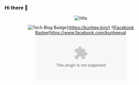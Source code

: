 ### Hi there 👋

<div align=center>
  
![[Hits](https://hits.seeyoufarm.com/api/count/incr/badge.svg?url=https%3A%2F%2Fgithub.com%2Fkunheeya)](https://hits.seeyoufarm.com)

![Tech Blog Badge](http://img.shields.io/badge/-Tech%20blog-black?style=flat-square&logo=github&link=https://kunhee.kim/)](https://kunhee.kim/)
![[Facebook Badge](https://img.shields.io/badge/facebook-1877f2?style=flat-square&logo=facebook&logoColor=white&link=https://www.facebook.com/kunheeya)(https://www.facebook.com/kunheeya)
![[Gmail Badge](https://img.shields.io/badge/Gmail-d14836?style=flat-square&logo=Gmail&logoColor=white&link=mailto:kunheeya@gmail.com)](mailto:kunheeya@gmail.com)

</div>
<!--
**kunheeya/kunheeya** is a ✨ _special_ ✨ repository because its `README.md` (this file) appears on your GitHub profile.

Here are some ideas to get you started:

- 🔭 I’m currently working on ...
- 🌱 I’m currently learning ...
- 👯 I’m looking to collaborate on ...
- 🤔 I’m looking for help with ...
- 💬 Ask me about ...
- 📫 How to reach me: ...
- 😄 Pronouns: ...
- ⚡ Fun fact: ...
-->
